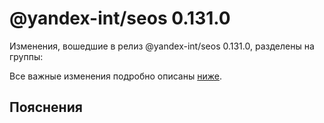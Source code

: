 # @yandex-int/seos 0.131.0

<!-- ЧЕЛОВЕЧЕСКОЕ ВСТУПЛЕНИЕ -->

Изменения, вошедшие в релиз @yandex-int/seos 0.131.0, разделены на группы:

Все важные изменения подробно описаны [ниже](#Пояснения).

## Пояснения


